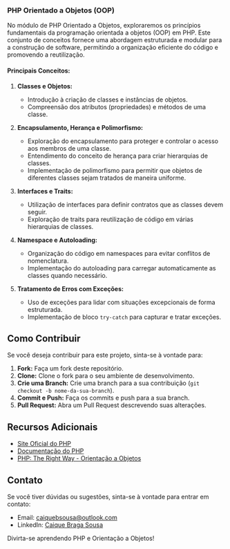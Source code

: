 ### PHP Orientado a Objetos (OOP)

No módulo de PHP Orientado a Objetos, exploraremos os princípios fundamentais da programação orientada a objetos (OOP) em PHP. Este conjunto de conceitos fornece uma abordagem estruturada e modular para a construção de software, permitindo a organização eficiente do código e promovendo a reutilização.

#### Principais Conceitos:

1. **Classes e Objetos:**
   - Introdução à criação de classes e instâncias de objetos.
   - Compreensão dos atributos (propriedades) e métodos de uma classe.

2. **Encapsulamento, Herança e Polimorfismo:**
   - Exploração do encapsulamento para proteger e controlar o acesso aos membros de uma classe.
   - Entendimento do conceito de herança para criar hierarquias de classes.
   - Implementação de polimorfismo para permitir que objetos de diferentes classes sejam tratados de maneira uniforme.

3. **Interfaces e Traits:**
   - Utilização de interfaces para definir contratos que as classes devem seguir.
   - Exploração de traits para reutilização de código em várias hierarquias de classes.

4. **Namespace e Autoloading:**
   - Organização do código em namespaces para evitar conflitos de nomenclatura.
   - Implementação do autoloading para carregar automaticamente as classes quando necessário.

5. **Tratamento de Erros com Exceções:**
   - Uso de exceções para lidar com situações excepcionais de forma estruturada.
   - Implementação de bloco `try-catch` para capturar e tratar exceções.

## Como Contribuir

Se você deseja contribuir para este projeto, sinta-se à vontade para:

1. **Fork:** Faça um fork deste repositório.
2. **Clone:** Clone o fork para o seu ambiente de desenvolvimento.
3. **Crie uma Branch:** Crie uma branch para a sua contribuição (`git checkout -b nome-da-sua-branch`).
4. **Commit e Push:** Faça os commits e push para a sua branch.
5. **Pull Request:** Abra um Pull Request descrevendo suas alterações.

## Recursos Adicionais

- [Site Oficial do PHP](https://www.php.net/)
- [Documentação do PHP](https://www.php.net/manual/en/)
- [PHP: The Right Way - Orientação a Objetos](https://phptherightway.com/#object_oriented_programming)

## Contato

Se você tiver dúvidas ou sugestões, sinta-se à vontade para entrar em contato:

- Email: caiquebsousa@outlook.com
- LinkedIn: [Caique Braga Sousa](https://www.linkedin.com/in/caique-braga-sousa-8b08ab220/)

Divirta-se aprendendo PHP e Orientação a Objetos!

